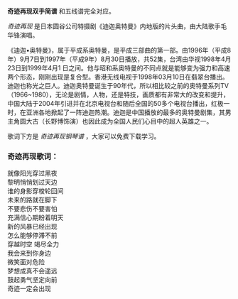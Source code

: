

**奇迹再现双手简谱** 和五线谱完全对应。

_奇迹再现_ 是日本圆谷公司特摄剧《迪迦奥特曼》内地版的片头曲，由大陆歌手毛华锋演唱。

《迪迦•奥特曼》，属于平成系奥特曼，是平成三部曲的第一部。由1996年（平成8年）9月7日到1997年（平成9年）8月30日播放，共52集，台湾由华视1998年4月23日到1999年4月1
日之间。他与昭和系奥特曼的不同点就是能够变为强力和高速两个形态，刚刚出现是复合型。香港无线电视于1998年03月10日在翡翠台播出。迪迦也称光之巨人。迪迦奥特曼诞生于90年代，所以相比较之前的奥特曼系列TV（1966~1980），无论是剧情，人物，还是特技，画质都有非常大的改变和提升，中国大陆于2004年引进并在北京电视台和随后全国的50多个电视台播出，红极一时，在亚洲各地掀起了一阵迪迦热潮。迪迦是中国播放的最多的奥特曼剧集，其男主角圆大古（长野博饰演）也因此成为全国人民们心目中的超人英雄之一。

歌词下方是 _奇迹再现钢琴谱_ ，大家可以免费下载学习。

### 奇迹再现歌词：

就像阳光穿过黑夜  
黎明悄悄划过天边  
谁的身影穿梭轮回间  
未来的路就在脚下  
不要悲伤不要害怕  
充满信心期盼着明天  
新的风暴已经出现  
怎么能够停滞不前  
穿越时空 竭尽全力  
我会来到你身边  
微笑面对危险  
梦想成真不会遥远  
鼓起勇气坚定向前  
奇迹一定会出现

